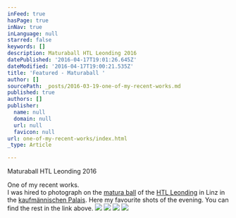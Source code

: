 ```yaml
---
inFeed: true
hasPage: true
inNav: true
inLanguage: null
starred: false
keywords: []
description: Maturaball HTL Leonding 2016
datePublished: '2016-04-17T19:01:26.645Z'
dateModified: '2016-04-17T19:00:21.535Z'
title: 'Featured - Maturaball '
author: []
sourcePath: _posts/2016-03-19-one-of-my-recent-works.md
published: true
authors: []
publisher:
  name: null
  domain: null
  url: null
  favicon: null
url: one-of-my-recent-works/index.html
_type: Article

---
```

Maturaball HTL Leonding 2016

One of my recent works.  
I was hired to photograph on the [matura ball][0] of the [HTL Leonding][1] in Linz in the [kaufmännischen Palais][2]. Here my favourite shots of the evening. You can find the rest in the link above.
![](https://s3-us-west-2.amazonaws.com/the-grid-img/p/290bd790efd1dbc79bc6a040de78d4eec6a8e1ee.jpg)
![](https://the-grid-user-content.s3-us-west-2.amazonaws.com/1b02879c-10a5-4309-a0a3-18fc4f5cdb8a.jpg)
![](https://the-grid-user-content.s3-us-west-2.amazonaws.com/a8e3ff5d-ba45-4bda-b43f-5a054e5f0de6.jpg)
![](https://the-grid-user-content.s3-us-west-2.amazonaws.com/5b871b9a-0664-48f9-b9a1-4aa6f5ff034f.jpg)

[0]: http://maturaball.htl-leonding.ac.at/index.html
[1]: https://www.htl-leonding.at/index.php?id=1561
[2]: http://www.palaislinz.at/
